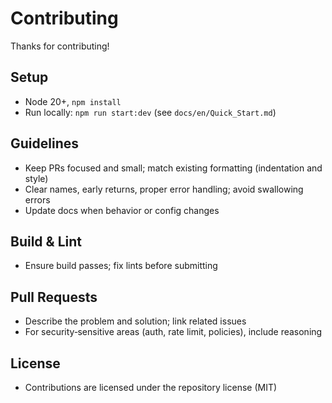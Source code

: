 # Contributing

Thanks for contributing!

## Setup
- Node 20+, `npm install`
- Run locally: `npm run start:dev` (see `docs/en/Quick_Start.md`)

## Guidelines
- Keep PRs focused and small; match existing formatting (indentation and style)
- Clear names, early returns, proper error handling; avoid swallowing errors
- Update docs when behavior or config changes

## Build & Lint
- Ensure build passes; fix lints before submitting

## Pull Requests
- Describe the problem and solution; link related issues
- For security‑sensitive areas (auth, rate limit, policies), include reasoning

## License
- Contributions are licensed under the repository license (MIT)
